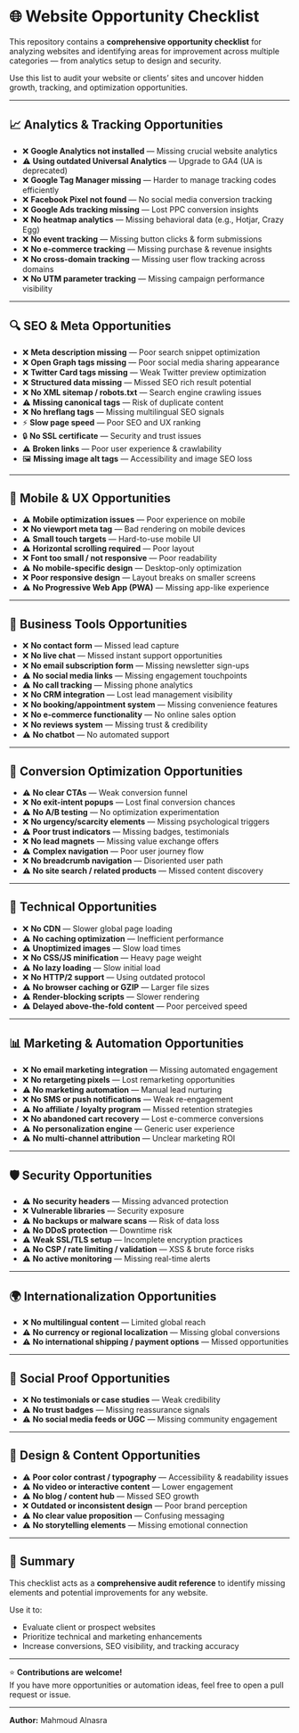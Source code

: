 # 🌐 Website Opportunity Checklist

This repository contains a **comprehensive opportunity checklist** for analyzing websites and identifying areas for improvement across multiple categories — from analytics setup to design and security.

Use this list to audit your website or clients’ sites and uncover hidden growth, tracking, and optimization opportunities.

---

## 📈 Analytics & Tracking Opportunities
- ❌ **Google Analytics not installed** — Missing crucial website analytics  
- ⚠️ **Using outdated Universal Analytics** — Upgrade to GA4 (UA is deprecated)  
- ❌ **Google Tag Manager missing** — Harder to manage tracking codes efficiently  
- ❌ **Facebook Pixel not found** — No social media conversion tracking  
- ❌ **Google Ads tracking missing** — Lost PPC conversion insights  
- ❌ **No heatmap analytics** — Missing behavioral data (e.g., Hotjar, Crazy Egg)  
- ❌ **No event tracking** — Missing button clicks & form submissions  
- ❌ **No e-commerce tracking** — Missing purchase & revenue insights  
- ❌ **No cross-domain tracking** — Missing user flow tracking across domains  
- ❌ **No UTM parameter tracking** — Missing campaign performance visibility  

---

## 🔍 SEO & Meta Opportunities
- ❌ **Meta description missing** — Poor search snippet optimization  
- ❌ **Open Graph tags missing** — Poor social media sharing appearance  
- ❌ **Twitter Card tags missing** — Weak Twitter preview optimization  
- ❌ **Structured data missing** — Missed SEO rich result potential  
- ❌ **No XML sitemap / robots.txt** — Search engine crawling issues  
- ⚠️ **Missing canonical tags** — Risk of duplicate content  
- ❌ **No hreflang tags** — Missing multilingual SEO signals  
- ⚡ **Slow page speed** — Poor SEO and UX ranking  
- 🔒 **No SSL certificate** — Security and trust issues  
- ⚠️ **Broken links** — Poor user experience & crawlability  
- 🖼️ **Missing image alt tags** — Accessibility and image SEO loss  

---

## 📱 Mobile & UX Opportunities
- ⚠️ **Mobile optimization issues** — Poor experience on mobile  
- ❌ **No viewport meta tag** — Bad rendering on mobile devices  
- ⚠️ **Small touch targets** — Hard-to-use mobile UI  
- ⚠️ **Horizontal scrolling required** — Poor layout  
- ❌ **Font too small / not responsive** — Poor readability  
- ⚠️ **No mobile-specific design** — Desktop-only optimization  
- ❌ **Poor responsive design** — Layout breaks on smaller screens  
- ⚠️ **No Progressive Web App (PWA)** — Missing app-like experience  

---

## 💼 Business Tools Opportunities
- ❌ **No contact form** — Missed lead capture  
- ❌ **No live chat** — Missed instant support opportunities  
- ❌ **No email subscription form** — Missing newsletter sign-ups  
- ⚠️ **No social media links** — Missing engagement touchpoints  
- ⚠️ **No call tracking** — Missing phone analytics  
- ❌ **No CRM integration** — Lost lead management visibility  
- ❌ **No booking/appointment system** — Missing convenience features  
- ❌ **No e-commerce functionality** — No online sales option  
- ❌ **No reviews system** — Missing trust & credibility  
- ⚠️ **No chatbot** — No automated support  

---

## 🎯 Conversion Optimization Opportunities
- ⚠️ **No clear CTAs** — Weak conversion funnel  
- ❌ **No exit-intent popups** — Lost final conversion chances  
- ⚠️ **No A/B testing** — No optimization experimentation  
- ❌ **No urgency/scarcity elements** — Missing psychological triggers  
- ⚠️ **Poor trust indicators** — Missing badges, testimonials  
- ❌ **No lead magnets** — Missing value exchange offers  
- ⚠️ **Complex navigation** — Poor user journey flow  
- ❌ **No breadcrumb navigation** — Disoriented user path  
- ⚠️ **No site search / related products** — Missed content discovery  

---

## 🔧 Technical Opportunities
- ❌ **No CDN** — Slower global page loading  
- ⚠️ **No caching optimization** — Inefficient performance  
- ⚠️ **Unoptimized images** — Slow load times  
- ❌ **No CSS/JS minification** — Heavy page weight  
- ⚠️ **No lazy loading** — Slow initial load  
- ❌ **No HTTP/2 support** — Using outdated protocol  
- ⚠️ **No browser caching or GZIP** — Larger file sizes  
- ⚠️ **Render-blocking scripts** — Slower rendering  
- ⚠️ **Delayed above-the-fold content** — Poor perceived speed  

---

## 📊 Marketing & Automation Opportunities
- ❌ **No email marketing integration** — Missing automated engagement  
- ❌ **No retargeting pixels** — Lost remarketing opportunities  
- ⚠️ **No marketing automation** — Manual lead nurturing  
- ❌ **No SMS or push notifications** — Weak re-engagement  
- ⚠️ **No affiliate / loyalty program** — Missed retention strategies  
- ❌ **No abandoned cart recovery** — Lost e-commerce conversions  
- ⚠️ **No personalization engine** — Generic user experience  
- ⚠️ **No multi-channel attribution** — Unclear marketing ROI  

---

## 🛡️ Security Opportunities
- ⚠️ **No security headers** — Missing advanced protection  
- ❌ **Vulnerable libraries** — Security exposure  
- ⚠️ **No backups or malware scans** — Risk of data loss  
- ⚠️ **No DDoS protection** — Downtime risk  
- ⚠️ **Weak SSL/TLS setup** — Incomplete encryption practices  
- ⚠️ **No CSP / rate limiting / validation** — XSS & brute force risks  
- ⚠️ **No active monitoring** — Missing real-time alerts  

---

## 🌍 Internationalization Opportunities
- ❌ **No multilingual content** — Limited global reach  
- ⚠️ **No currency or regional localization** — Missing global conversions  
- ⚠️ **No international shipping / payment options** — Missed opportunities  

---

## 📱 Social Proof Opportunities
- ❌ **No testimonials or case studies** — Weak credibility  
- ⚠️ **No trust badges** — Missing reassurance signals  
- ⚠️ **No social media feeds or UGC** — Missing community engagement  

---

## 🎨 Design & Content Opportunities
- ⚠️ **Poor color contrast / typography** — Accessibility & readability issues  
- ⚠️ **No video or interactive content** — Lower engagement  
- ⚠️ **No blog / content hub** — Missed SEO growth  
- ❌ **Outdated or inconsistent design** — Poor brand perception  
- ⚠️ **No clear value proposition** — Confusing messaging  
- ⚠️ **No storytelling elements** — Missing emotional connection  

---

## 🧠 Summary
This checklist acts as a **comprehensive audit reference** to identify missing elements and potential improvements for any website.

Use it to:
- Evaluate client or prospect websites  
- Prioritize technical and marketing enhancements  
- Increase conversions, SEO visibility, and tracking accuracy  

---

⭐ **Contributions are welcome!**  
If you have more opportunities or automation ideas, feel free to open a pull request or issue.

---

**Author:** Mahmoud Alnasra 

